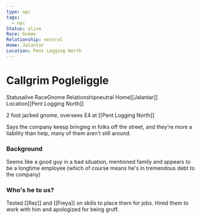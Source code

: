 ```yaml
---
type: npc
tags:
  - npc
Status: alive
Race: Gnome
Relationship: neutral
Home: Jalantar
Location: Pent Logging North
---
```


# Callgrim Pogleliggle
<span class="dataview inline-field"><span class="inline-field-key">Status</span><span class="inline-field-value">alive</span></span>
<span class="dataview inline-field"><span class="inline-field-key">Race</span><span class="inline-field-value">Gnome</span></span>
<span class="dataview inline-field"><span class="inline-field-key">Relationship</span><span class="inline-field-value">neutral</span></span>
<span class="dataview inline-field"><span class="inline-field-key">Home</span><span class="inline-field-value">[[Jalantar]]</span></span>
<span class="dataview inline-field"><span class="inline-field-key">Location</span><span class="inline-field-value">[[Pent Logging North]]</span></span>

2 foot jacked gnome, oversees E4 at [[Pent Logging North]]

Says the company keesp bringing in folks off the street, and they’re more a liability than help, many of them aren’t still around. 

### Background
Seems like a good guy in a bad situation, mentioned family and appears to be a longtime employee (which of course means he's in tremendous debt to the company)

### Who's he to us? 
Tested [[Rez]] and [[Freya]] on skills to place them for jobs. Hired them to work with him and apologized for being gruff. 